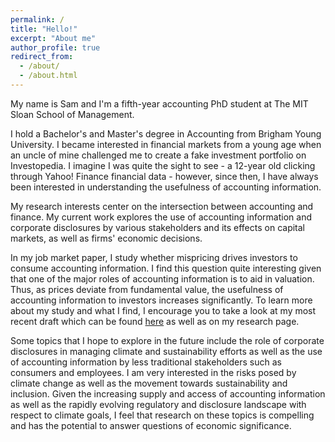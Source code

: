```yaml
---
permalink: /
title: "Hello!"
excerpt: "About me"
author_profile: true
redirect_from: 
  - /about/
  - /about.html
---
```


My name is Sam and I'm a fifth-year accounting PhD student at The MIT Sloan School of Management.

I hold a Bachelor's and Master's degree in Accounting from Brigham Young University. I became interested in financial markets from a young age when an uncle of mine challenged me to create a fake investment portfolio on Investopedia. I imagine I was quite the sight to see - a 12-year old clicking through Yahoo! Finance financial data - however, since then, I have always been interested in understanding the usefulness of accounting information.

My research interests center on the intersection between accounting and finance. My current work explores the use of accounting information and corporate disclosures by various stakeholders and its effects on capital markets, as well as firms' economic decisions. 

In my job market paper, I study whether mispricing drives investors to consume accounting information. I find this question quite interesting given that one of the major roles of accounting information is to aid in valuation. Thus, as prices deviate from fundamental value, the usefulness of accounting information to investors increases significantly. To learn more about my study and what I find, I encourage you to take a look at my most recent draft which can be found <a href="https://drive.google.com/file/d/14946GO4xQpTThzPSk473yAIO9YVBTJPF/view?usp=sharing" target="_blank">here</a> as well as on my research page.

Some topics that I hope to explore in the future include the role of corporate disclosures in managing climate and sustainability efforts as well as the use of accounting information by less traditional stakeholders such as consumers and employees. I am very interested in the risks posed by climate change as well as the movement towards sustainability and inclusion. Given the increasing supply and access of accounting information as well as the rapidly evolving regulatory and disclosure landscape with respect to climate goals, I feel that research on these topics is compelling and has the potential to answer questions of economic significance.

<!-- My research interests center on the intersection between accounting and finance. I believe that my background in accounting has given me a as accounting researchers Specifically -->
